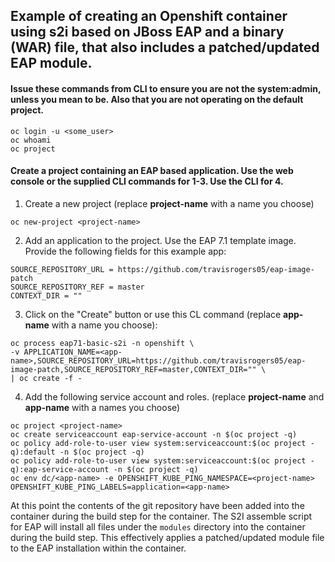## Example of creating an Openshift container using s2i based on JBoss EAP and a binary (WAR) file, that also includes a patched/updated EAP module.

#### Issue these commands from CLI to ensure you are not the system:admin, unless you mean to be.  Also that you are not operating on the default project.
```
oc login -u <some_user>
oc whoami
oc project
```

#### Create a project containing an EAP based application.  Use the web console or the supplied CLI commands for 1-3.  Use the CLI for 4.

1.  Create a new project (replace **project-name** with a name you choose)

  ```
  oc new-project <project-name>
  ```

2.  Add an application to the project.  Use the EAP 7.1 template image.  Provide the following fields for this example app:

  ```
  SOURCE_REPOSITORY_URL = https://github.com/travisrogers05/eap-image-patch
  SOURCE_REPOSITORY_REF = master
  CONTEXT_DIR = ""
  ```

3.  Click on the "Create" button or use this CL command (replace **app-name** with a name you choose):

  ```
  oc process eap71-basic-s2i -n openshift \
  -v APPLICATION_NAME=<app-name>,SOURCE_REPOSITORY_URL=https://github.com/travisrogers05/eap-image-patch,SOURCE_REPOSITORY_REF=master,CONTEXT_DIR="" \
  | oc create -f -
  ```

4.  Add the following service account and roles. (replace **project-name** and **app-name** with a names you choose)

  ```
  oc project <project-name>
  oc create serviceaccount eap-service-account -n $(oc project -q)
  oc policy add-role-to-user view system:serviceaccount:$(oc project -q):default -n $(oc project -q)
  oc policy add-role-to-user view system:serviceaccount:$(oc project -q):eap-service-account -n $(oc project -q)
  oc env dc/<app-name> -e OPENSHIFT_KUBE_PING_NAMESPACE=<project-name> OPENSHIFT_KUBE_PING_LABELS=application=<app-name>
  ```

At this point the contents of the git repository have been added into the container during the build step for the container.  The S2I assemble script for EAP will install all files under the `modules` directory into the container during the build step.  This effectively applies a patched/updated module file to the EAP installation within the container.

